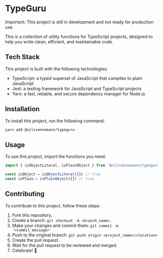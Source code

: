 # TypeGuru

Important: This project is still in development and not ready for production use.

This is a collection of utility functions for TypeScript projects, designed to help you write clean, efficient, and maintainable code.

## Tech Stack

This project is built with the following technologies:

- TypeScript: a typed superset of JavaScript that compiles to plain JavaScript
- Jest: a testing framework for JavaScript and TypeScript projects
- Yarn: a fast, reliable, and secure dependency manager for Node.js

## Installation

To install this project, run the following command:

```bash
yarn add @nilsvennemann/typeguru
```

## Usage

To use this project, import the functions you need:

```typescript
import { isObjectLiteral, isPlainObject } from '@nilsvennemann/typeguru'

const isObject = isObjectLiteral({}) // true
const isPlain = isPlainObject({}) // true
```

## Contributing

To contribute to this project, follow these steps:

1. Fork this repository.
2. Create a branch: `git checkout -b <branch_name>`.
3. Make your changes and commit them: `git commit -m '<commit_message>'`
4. Push to the original branch: `git push origin <project_name>/<location>`
5. Create the pull request.
6. Wait for the pull request to be reviewed and merged.
7. Celebrate! :tada: